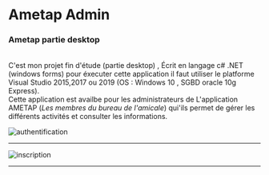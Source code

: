 # Ametap Admin
<h3>Ametap partie desktop</h3>
<br>
C'est mon projet fin d'étude (partie desktop) , Écrit en langage c# .NET (windows forms) 
pour éxecuter cette application il faut utiliser le platforme Visual Studio 2015,2017 ou 2019 (OS : Windows 10 , SGBD oracle 10g Express).
<br>
Cette application est availbe pour les administrateurs de L'application AMETAP (<i>Les membres du bureau de l'amicale</i>) qui'ils permet de gérer les différents activités et consulter les informations.

![authentification](https://user-images.githubusercontent.com/20991604/41009722-a3464828-692a-11e8-8cae-2677380ea625.png)

<hr>

![inscription](https://user-images.githubusercontent.com/20991604/41009723-a3708570-692a-11e8-85bb-5113f614e310.png)


<hr>

